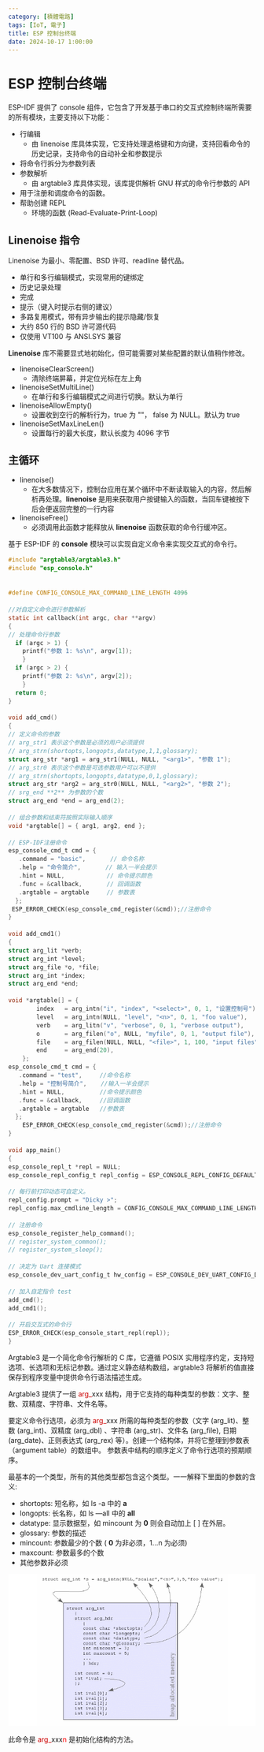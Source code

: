 ```yaml
---
category: [積體電路]
tags: [IoT, 電子]
title: ESP 控制台终端
date: 2024-10-17 1:00:00
---
```


<style>
  table {
    width: 100%
    }
  td {
    vertical-align: center;
    text-align: center;
  }
  table.inputT{
    margin: 10px;
    width: auto;
    margin-left: auto;
    margin-right: auto;
    border: none;
  }
  input{
    text-align: center;
    padding: 0px 10px;
  }
  iframe{
    width: 100%;
    display: block;
    border-style:none;
  }
</style>

# ESP 控制台终端

ESP-IDF 提供了 console 组件，它包含了开发基于串口的交互式控制终端所需要的所有模块，主要支持以下功能：

 - 行编辑
    - 由 linenoise 库具体实现，它支持处理退格键和方向键，支持回看命令的历史记录，支持命令的自动补全和参数提示
 - 将命令行拆分为参数列表
 - 参数解析
    - 由 argtable3 库具体实现，该库提供解析 GNU 样式的命令行参数的 API
 - 用于注册和调度命令的函数。
 - 帮助创建 REPL
    - 环境的函数 (Read-Evaluate-Print-Loop)

## Linenoise 指令

Linenoise 为最小、零配置、BSD 许可、readline 替代品。

 - 单行和多行编辑模式，实现常用的键绑定
 - 历史记录处理
 - 完成
 - 提示（键入时提示右侧的建议）
 - 多路复用模式，带有异步输出的提示隐藏/恢复
 - 大约 850 行的 BSD 许可源代码
 - 仅使用 VT100 与 ANSI.SYS 兼容


**Linenoise** 库不需要显式地初始化，但可能需要对某些配置的默认值稍作修改。

 - linenoiseClearScreen()
    - 清除终端屏幕，并定位光标在左上角
 - linenoiseSetMultiLine()    
    - 在单行和多行编辑模式之间进行切换。默认为单行
 - linenoiseAllowEmpty()
    - 设置收到空行的解析行为，true 为 ""， false 为 NULL。默认为 true
 - linenoiseSetMaxLineLen()
    - 设置每行的最大长度，默认长度为 4096 字节

## 主循环

 - linenoise()
    - 在大多数情况下，控制台应用在某个循环中不断读取输入的内容，然后解析再处理。**linenoise** 是用来获取用户按键输入的函数，当回车键被按下后会便返回完整的一行内容
 - linenoiseFree()
    - 必须调用此函数才能释放从 **linenoise** 函数获取的命令行缓冲区。

基于 ESP-IDF 的 **console** 模块可以实现自定义命令来实现交互式的命令行。

```c
#include "argtable3/argtable3.h"
#include "esp_console.h"


#define CONFIG_CONSOLE_MAX_COMMAND_LINE_LENGTH 4096

//对自定义命令进行参数解析
static int callback(int argc, char **argv)
{
// 处理命令行参数
  if (argc > 1) {
    printf("参数 1: %s\n", argv[1]);
    }
  if (argc > 2) {
    printf("参数 2: %s\n", argv[2]);
    }
  return 0;
}

void add_cmd()
{
// 定义命令的参数
// arg_str1 表示这个参数是必须的用户必须提供
// arg_strn(shortopts,longopts,datatype,1,1,glossary);
struct arg_str *arg1 = arg_str1(NULL, NULL, "<arg1>", "参数 1");
// arg_str0 表示这个参数是可选参数用户可以不提供
// arg_strn(shortopts,longopts,datatype,0,1,glossary);
struct arg_str *arg2 = arg_str0(NULL, NULL, "<arg2>", "参数 2");
// srg_end **2** 为参数的个数
struct arg_end *end = arg_end(2);

// 组合参数和结束符按照实际输入顺序
void *argtable[] = { arg1, arg2, end };

// ESP-IDF注册命令
esp_console_cmd_t cmd = {
   .command = "basic",       // 命令名称
   .help = "命令简介",       // 输入一半会提示
   .hint = NULL,            // 命令提示颜色
   .func = &callback,       // 回调函数
   .argtable = argtable     // 参数表
  };
 ESP_ERROR_CHECK(esp_console_cmd_register(&cmd));//注册命令
}

void add_cmd1()
{
struct arg_lit *verb;
struct arg_int *level;
struct arg_file *o, *file;
struct arg_int *index;
struct arg_end *end;

void *argtable[] = {
        index   = arg_intn("i", "index", "<select>", 0, 1, "设置控制号"),
        level   = arg_intn(NULL, "level", "<n>", 0, 1, "foo value"),
        verb    = arg_litn("v", "verbose", 0, 1, "verbose output"),
        o       = arg_filen("o", NULL, "myfile", 0, 1, "output file"),
        file    = arg_filen(NULL, NULL, "<file>", 1, 100, "input files"),
        end     = arg_end(20),
    };
esp_console_cmd_t cmd = {
   .command = "test",     //命令名称
   .help = "控制号简介",    //输入一半会提示
   .hint = NULL,          //命令提示颜色
   .func = &callback,     //回调函数
   .argtable = argtable   //参数表
  };    
    ESP_ERROR_CHECK(esp_console_cmd_register(&cmd));//注册命令
}

void app_main()
{
esp_console_repl_t *repl = NULL;
esp_console_repl_config_t repl_config = ESP_CONSOLE_REPL_CONFIG_DEFAULT();

// 每行前打印动态可自定义。
repl_config.prompt = "Dicky >";
repl_config.max_cmdline_length = CONFIG_CONSOLE_MAX_COMMAND_LINE_LENGTH;

// 注册命令
esp_console_register_help_command();
// register_system_common();
// register_system_sleep();

// 决定为 Uart 连接模式
esp_console_dev_uart_config_t hw_config = ESP_CONSOLE_DEV_UART_CONFIG_DEFAULT(); ESP_ERROR_CHECK(esp_console_new_repl_uart(&hw_config, &repl_config, &repl)); 

// 加入自定指令 test
add_cmd();
add_cmd1();

// 开启交互式的命令行
ESP_ERROR_CHECK(esp_console_start_repl(repl));
}
```


Argtable3 是一个简化命令行解析的 C 库，它遵循 POSIX 实用程序约定，支持短选项、长选项和无标记参数。通过定义静态结构数组，argtable3 将解析的值直接保存到程序变量中提供命令行语法描述生成。

Argtable3 提供了一组 <font color="#CC0000">arg_</font>xxx 结构，用于它支持的每种类型的参数：文字、整数、双精度、字符串、文件名等。

要定义命令行选项，必须为 <font color="#CC0000">arg_</font>xxx 所需的每种类型的参数（文字 (arg_lit)、整数 (arg_int)、双精度 (arg_dbl) 、字符串 (arg_str)、文件名 (arg_file), 日期(arg_date)、正则表达式 (arg_rex) 等）。创建一个结构体，并将它整理到参数表（argument table）的数组中。
参数表中结构的顺序定义了命令行选项的预期顺序。

最基本的一个类型，所有的其他类型都包含这个类型。一一解释下里面的参数的含义:

 - shortopts: 短名称，如 ls -a 中的 **a**
 - longopts: 长名称，如 ls —all 中的 **all**
 - datatype: 显示数据型，如 mincount 为 **0** 则会自动加上 [ ] 在外层。
 - glossary: 参数的描述
 - mincount: 参数最少的个数 ( **0** 为非必须，1…n 为必须)
 - maxcount: 参数最多的个数
 - 其他参数非必须

![Alt arg](../assets/img/esp/argtable.png)


此命令是 <font color="#CC0000">arg_</font>xxx<font color="#FF0000">n</font> 是初始化结构的方法。